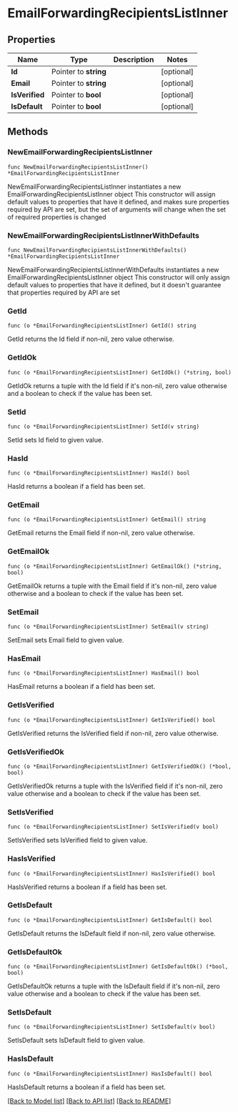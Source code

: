 # EmailForwardingRecipientsListInner

## Properties

Name | Type | Description | Notes
------------ | ------------- | ------------- | -------------
**Id** | Pointer to **string** |  | [optional] 
**Email** | Pointer to **string** |  | [optional] 
**IsVerified** | Pointer to **bool** |  | [optional] 
**IsDefault** | Pointer to **bool** |  | [optional] 

## Methods

### NewEmailForwardingRecipientsListInner

`func NewEmailForwardingRecipientsListInner() *EmailForwardingRecipientsListInner`

NewEmailForwardingRecipientsListInner instantiates a new EmailForwardingRecipientsListInner object
This constructor will assign default values to properties that have it defined,
and makes sure properties required by API are set, but the set of arguments
will change when the set of required properties is changed

### NewEmailForwardingRecipientsListInnerWithDefaults

`func NewEmailForwardingRecipientsListInnerWithDefaults() *EmailForwardingRecipientsListInner`

NewEmailForwardingRecipientsListInnerWithDefaults instantiates a new EmailForwardingRecipientsListInner object
This constructor will only assign default values to properties that have it defined,
but it doesn't guarantee that properties required by API are set

### GetId

`func (o *EmailForwardingRecipientsListInner) GetId() string`

GetId returns the Id field if non-nil, zero value otherwise.

### GetIdOk

`func (o *EmailForwardingRecipientsListInner) GetIdOk() (*string, bool)`

GetIdOk returns a tuple with the Id field if it's non-nil, zero value otherwise
and a boolean to check if the value has been set.

### SetId

`func (o *EmailForwardingRecipientsListInner) SetId(v string)`

SetId sets Id field to given value.

### HasId

`func (o *EmailForwardingRecipientsListInner) HasId() bool`

HasId returns a boolean if a field has been set.

### GetEmail

`func (o *EmailForwardingRecipientsListInner) GetEmail() string`

GetEmail returns the Email field if non-nil, zero value otherwise.

### GetEmailOk

`func (o *EmailForwardingRecipientsListInner) GetEmailOk() (*string, bool)`

GetEmailOk returns a tuple with the Email field if it's non-nil, zero value otherwise
and a boolean to check if the value has been set.

### SetEmail

`func (o *EmailForwardingRecipientsListInner) SetEmail(v string)`

SetEmail sets Email field to given value.

### HasEmail

`func (o *EmailForwardingRecipientsListInner) HasEmail() bool`

HasEmail returns a boolean if a field has been set.

### GetIsVerified

`func (o *EmailForwardingRecipientsListInner) GetIsVerified() bool`

GetIsVerified returns the IsVerified field if non-nil, zero value otherwise.

### GetIsVerifiedOk

`func (o *EmailForwardingRecipientsListInner) GetIsVerifiedOk() (*bool, bool)`

GetIsVerifiedOk returns a tuple with the IsVerified field if it's non-nil, zero value otherwise
and a boolean to check if the value has been set.

### SetIsVerified

`func (o *EmailForwardingRecipientsListInner) SetIsVerified(v bool)`

SetIsVerified sets IsVerified field to given value.

### HasIsVerified

`func (o *EmailForwardingRecipientsListInner) HasIsVerified() bool`

HasIsVerified returns a boolean if a field has been set.

### GetIsDefault

`func (o *EmailForwardingRecipientsListInner) GetIsDefault() bool`

GetIsDefault returns the IsDefault field if non-nil, zero value otherwise.

### GetIsDefaultOk

`func (o *EmailForwardingRecipientsListInner) GetIsDefaultOk() (*bool, bool)`

GetIsDefaultOk returns a tuple with the IsDefault field if it's non-nil, zero value otherwise
and a boolean to check if the value has been set.

### SetIsDefault

`func (o *EmailForwardingRecipientsListInner) SetIsDefault(v bool)`

SetIsDefault sets IsDefault field to given value.

### HasIsDefault

`func (o *EmailForwardingRecipientsListInner) HasIsDefault() bool`

HasIsDefault returns a boolean if a field has been set.


[[Back to Model list]](../README.md#documentation-for-models) [[Back to API list]](../README.md#documentation-for-api-endpoints) [[Back to README]](../README.md)


